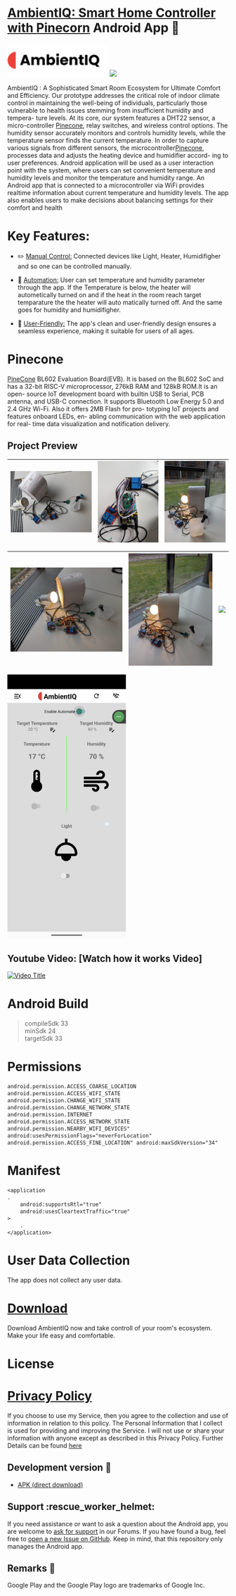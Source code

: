 # [AmbientIQ: Smart Home Controller with Pinecorn](https://ambientiq.dorik.io/) Android App  📱
<a href=""><img src="app/src/main/res/drawable/alter_logo.png?raw=true" height="75"></a> <a href=""><img src="https://play.google.com/intl/en_us/badges/images/generic/en_badge_web_generic.png" height="75"></a>

AmbientIQ : A Sophisticated Smart Room Ecosystem for Ultimate Comfort and Efficiency. Our prototype addresses the critical role of indoor climate control in maintaining the well-being of individuals, particularly those vulnerable to health issues stemming from insufficient humidity and tempera- ture levels. At its core, our system features a DHT22 sensor, a micro-controller [Pinecone](https://wiki.pine64.org/wiki/PineCone#PineCone_BL602_EVB_information_and_schematics), relay switches, and wireless control options. The humidity sensor accurately monitors and controls humidity levels, while the temperature sensor finds the current temperature. In order to capture various signals from different sensors, the microcontroller[Pinecone](https://wiki.pine64.org/wiki/PineCone#PineCone_BL602_EVB_information_and_schematics), processes data and adjusts the heating device and humidifier accord- ing to user preferences. Android application will be used as a user interaction point with the system, where users can set convenient temperature and humidity levels and monitor the temperature and humidity range. An Android app that is connected to a microcontroller via WiFi provides realtime information about current temperature and humidity levels. The app also enables users to make decisions about balancing settings for their comfort and health

Key Features:
=====

+ ✏️ [Manual Control:]() Connected devices like Light, Heater, Humidifigher and so one can be controlled manually.

+ 🌟 [Automation:]() User can set temperature and humidity parameter through the app. If the Temperature is below, the heater will autometically turned on and if the heat in the room reach target temparature the the heater will auto matically turned off. And the same goes for humidity and humidifigher.
  
+ 🌟 [User-Friendly:]() The app's clean and user-friendly design ensures a seamless experience, making it suitable for users of all ages.
    
Pinecone
=======
[PineCone](https://pine64.com/product/pinecone-bl602-evaluation-board/) BL602 Evaluation Board(EVB). It is based on the BL602 SoC and has a 32-bit RISC-V microprocessor, 276kB RAM and 128kB ROM.It is an open- source IoT development board with builtin USB to Serial, PCB antenna, and USB-C connection. It supports Bluetooth Low Energy 5.0 and 2.4 GHz Wi-Fi. Also it offers 2MB Flash for pro- totyping IoT projects and features onboard LEDs, en- abling communication with the web application for real- time data visualization and notification delivery.


## Project Preview

| <img src="WorkingDemo/PXL_20240123_140612173.jpg"> | <img src="WorkingDemo/PXL_20240123_140616207.jpg">  |<img src="WorkingDemo/PXL_20240123_140709664.jpg"> |
| ---------------------------------------------- | -------------------------------------------- | ------------------------------------------- | 

| <img src="WorkingDemo/PXL_20240123_140957827.jpg"> | <img src="WorkingDemo/PXL_20240123_141002799.jpg"> | <img src="WorkingDemo/PXL_20240123_141008928.MP.jpg"> |
| ------------------------------------------- | ------------------------------------------- | ------------------------------------------- |

<img src="WorkingDemo/Screenshot_20240123-132001.png" height="600">

## Youtube Video: [Watch how it works Video]

[![Video Title](https://img.youtube.com/vi/8Qv4h271Ef4/0.jpg)](https://www.youtube.com/watch?v=8Qv4h271Ef4)

Android Build
=====
>compileSdk 33 <br>
>minSdk 24 <br>
>targetSdk 33 <br>

    
Permissions
=======    
    
    android.permission.ACCESS_COARSE_LOCATION
    android.permission.ACCESS_WIFI_STATE
    android.permission.CHANGE_WIFI_STATE
    android.permission.CHANGE_NETWORK_STATE
    android.permission.INTERNET
    android.permission.ACCESS_NETWORK_STATE
    android.permission.NEARBY_WIFI_DEVICES" android:usesPermissionFlags="neverForLocation"
    android.permission.ACCESS_FINE_LOCATION" android:maxSdkVersion="34"


Manifest
=======    
    <application
    .
        android:supportsRtl="true"
        android:usesCleartextTraffic="true"
    >
        .
    </application>


User Data Collection
=======
The app does not collect any user data.

[Download]()
========
Download AmbientIQ now and take controll of your room's ecosystem. Make your life easy and comfortable.


License
=======



# [Privacy Policy](https://sites.google.com/view/trinkbrunnen-privacy-policy/home)

If you choose to use my Service, then you agree to the collection and use of information in relation to this policy. The Personal Information that I collect is used for providing and improving the Service. I will not use or share your information with anyone except as described in this Privacy Policy. Further Details can be found [here]()


## Development version :hammer:
*   [APK (direct download)]()


## Support :rescue\_worker\_helmet:

If you need assistance or want to ask a question about the Android app, you are welcome to [ask for support](mailto:to.nazmos.sakib@gmail.com) in our Forums. If you have found a bug, feel free to [open a new Issue on GitHub](). Keep in mind, that this repository only manages the Android app. 

## Remarks :scroll:

Google Play and the Google Play logo are trademarks of Google Inc.
    
